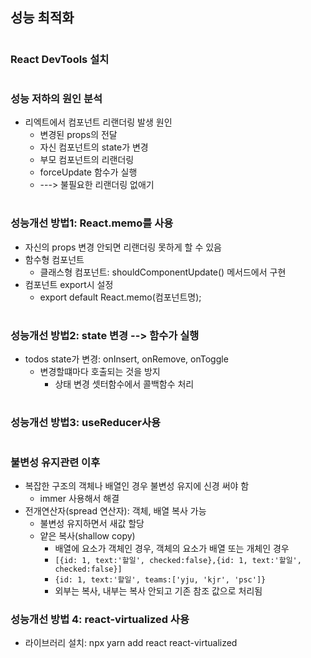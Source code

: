 ## 성능 최적화
  #
### React DevTools 설치
  #
### 성능 저하의 원인 분석
- 리엑트에서 컴포넌트 리랜더링 발생 원인
  - 변경된 props의 전달
  - 자신 컴포넌트의 state가 변경
  - 부모 컴포넌트의 리랜더링
  - forceUpdate 함수가 실행
  - ---> 불필요한 리랜더링 없애기
  #
### 성능개선 방법1: React.memo를 사용
- 자신의 props 변경 안되면 리랜더링 못하게 할 수 있음
- 함수형 컴포넌트
  - 클래스형 컴포넌트: shouldComponentUpdate() 메서드에서 구현
- 컴포넌트 export시 설정
  - export default React.memo(컴포넌트명);
  #
### 성능개선 방법2: state 변경 --> 함수가 실행
- todos state가 변경: onInsert, onRemove, onToggle
  - 변경할떄마다 호출되는 것을 방지
    - 상태 변경 셋터함수에서 콜백함수 처리
  #
### 성능개선 방법3: useReducer사용
  #
### 불변성 유지관련 이후
- 복잡한 구조의 객체나 배열인 경우 불변성 유지에 신경 써야 함
  - immer 사용해서 해결
- 전개연산자(spread 연산자): 객체, 배열 복사 가능
  - 불변성 유지하면서 새값 할당
  - 얕은 복사(shallow copy)
    - 배열에 요소가 객체인 경우, 객체의 요소가 배열 또는 개체인 경우
    - ```[{id: 1, text:'할일', checked:false},{id: 1, text:'할일', checked:false}]```
    - ```{id: 1, text:'할일', teams:['yju, 'kjr', 'psc']}```
    - 외부는 복사, 내부는 복사 안되고 기존 참조 값으로 처리됨
### 성능개선 방법 4: react-virtualized 사용
- 라이브러리 설치: npx yarn add react react-virtualized